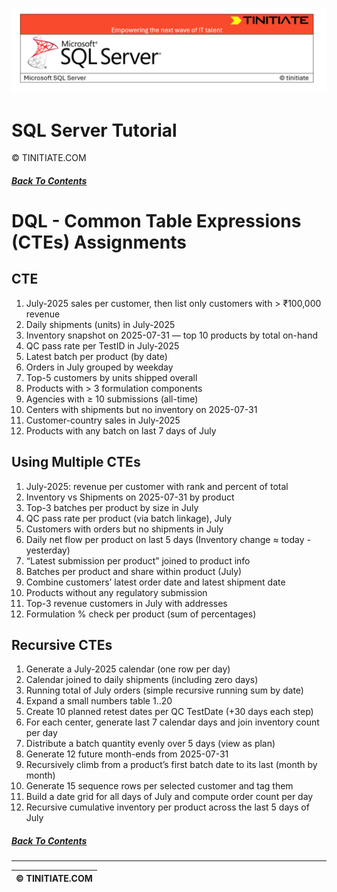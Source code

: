 ![SQL Server Tinitiate Image](../../../sqlserver-sql/sqlserver.png)

# SQL Server Tutorial
&copy; TINITIATE.COM

##### [Back To Contents](./README.md)

# DQL - Common Table Expressions (CTEs) Assignments

## CTE
1. July-2025 sales per customer, then list only customers with > ₹100,000 revenue
2. Daily shipments (units) in July-2025
3. Inventory snapshot on 2025-07-31 — top 10 products by total on-hand
4. QC pass rate per TestID in July-2025
5. Latest batch per product (by date)
6. Orders in July grouped by weekday
7. Top-5 customers by units shipped overall
8. Products with > 3 formulation components
9. Agencies with ≥ 10 submissions (all-time)
10. Centers with shipments but no inventory on 2025-07-31
11. Customer-country sales in July-2025
12. Products with any batch on last 7 days of July

## Using Multiple CTEs
1. July-2025: revenue per customer with rank and percent of total
2. Inventory vs Shipments on 2025-07-31 by product
3. Top-3 batches per product by size in July
4. QC pass rate per product (via batch linkage), July
5. Customers with orders but no shipments in July
6. Daily net flow per product on last 5 days (Inventory change ≈ today - yesterday)
7. “Latest submission per product” joined to product info
8. Batches per product and share within product (July)
9. Combine customers’ latest order date and latest shipment date
10. Products without any regulatory submission
11. Top-3 revenue customers in July with addresses
12. Formulation % check per product (sum of percentages)

## Recursive CTEs
1. Generate a July-2025 calendar (one row per day)
2. Calendar joined to daily shipments (including zero days)
3. Running total of July orders (simple recursive running sum by date)
4. Expand a small numbers table 1..20
5. Create 10 planned retest dates per QC TestDate (+30 days each step)
6. For each center, generate last 7 calendar days and join inventory count per day
7. Distribute a batch quantity evenly over 5 days (view as plan)
8. Generate 12 future month-ends from 2025-07-31
9. Recursively climb from a product’s first batch date to its last (month by month)
10. Generate 15 sequence rows per selected customer and tag them
11. Build a date grid for all days of July and compute order count per day
12. Recursive cumulative inventory per product across the last 5 days of July

##### [Back To Contents](./README.md)
***
| &copy; TINITIATE.COM |
|----------------------|
